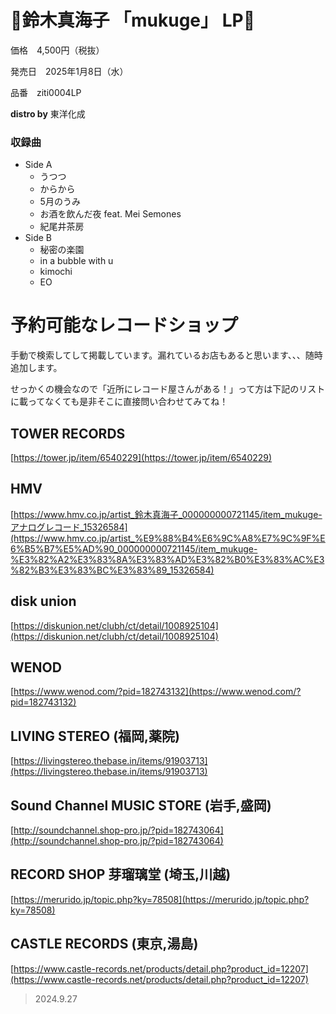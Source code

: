 # 🌵鈴木真海子 「mukuge」 LP🌵

価格　4,500円（税抜）

発売日　2025年1月8日（水）

品番　ziti0004LP

**distro by** 東洋化成

### 収録曲

- Side A
    - うつつ
    - からから
    - 5月のうみ
    - お酒を飲んだ夜 feat. Mei Semones
    - 紀尾井茶房
- Side B
    - 秘密の楽園
    - in a bubble with u
    - kimochi
    - EO

# **予約可能なレコードショップ**

手動で検索してして掲載しています。漏れているお店もあると思います、、、随時追加します。

せっかくの機会なので「近所にレコード屋さんがある！」って方は下記のリストに載ってなくても是非そこに直接問い合わせてみてね！

## TOWER RECORDS

[https://tower.jp/item/6540229](https://tower.jp/item/6540229)

## HMV

[https://www.hmv.co.jp/artist_鈴木真海子_000000000721145/item_mukuge-アナログレコード_15326584](https://www.hmv.co.jp/artist_%E9%88%B4%E6%9C%A8%E7%9C%9F%E6%B5%B7%E5%AD%90_000000000721145/item_mukuge-%E3%82%A2%E3%83%8A%E3%83%AD%E3%82%B0%E3%83%AC%E3%82%B3%E3%83%BC%E3%83%89_15326584)

## disk union

[https://diskunion.net/clubh/ct/detail/1008925104](https://diskunion.net/clubh/ct/detail/1008925104)

## WENOD

[https://www.wenod.com/?pid=182743132](https://www.wenod.com/?pid=182743132)

## LIVING STEREO (福岡,薬院)

[https://livingstereo.thebase.in/items/91903713](https://livingstereo.thebase.in/items/91903713)

## Sound Channel MUSIC STORE (岩手,盛岡)

[http://soundchannel.shop-pro.jp/?pid=182743064](http://soundchannel.shop-pro.jp/?pid=182743064)

## RECORD SHOP 芽瑠璃堂 (埼玉,川越)

[https://merurido.jp/topic.php?ky=78508](https://merurido.jp/topic.php?ky=78508)

## CASTLE RECORDS (東京,湯島)

[https://www.castle-records.net/products/detail.php?product_id=12207](https://www.castle-records.net/products/detail.php?product_id=12207)

> 2024.9.27
>